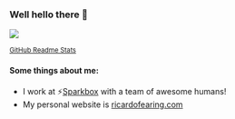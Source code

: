 ### Well hello there 👋

<img src="https://github-readme-stats.vercel.app/api?username=rfearing&count_private=true&show_icons=true&theme=vue-dark" />

<sub>[GitHub Readme Stats](https://github.com/anuraghazra/github-readme-stats)</sub>

#### Some things about me:
- I work at ⚡[Sparkbox](https://seesparkbox.com/) with a team of awesome humans!
- My personal website is [ricardofearing.com](https://ricardofearing.com)
